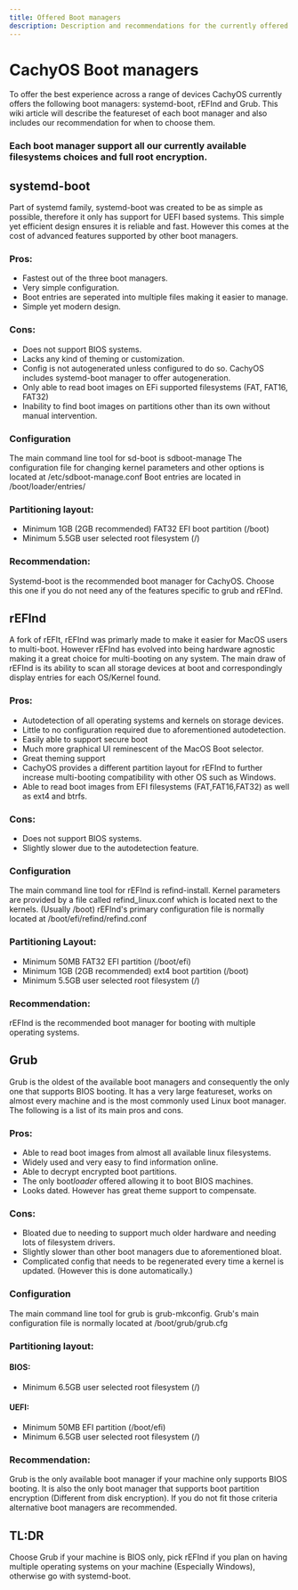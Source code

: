 ```yaml
---
title: Offered Boot managers
description: Description and recommendations for the currently offered boot managers
---
```


# CachyOS Boot managers

To offer the best experience across a range of devices CachyOS currently offers the following boot managers: systemd-boot, rEFInd and Grub.
This wiki article will describe the featureset of each boot manager and also includes our recommendation for when to choose them.

### Each boot manager support all our currently available filesystems choices and full root encryption.


## systemd-boot
Part of systemd family, systemd-boot was created to be as simple as possible, therefore it only has support for UEFI based systems. This simple yet efficient design ensures it is reliable and fast. However this comes at the cost of advanced features supported by other boot managers.
### Pros:
- Fastest out of the three boot managers.
- Very simple configuration.
- Boot entries are seperated into multiple files making it easier to manage.
- Simple yet modern design.
### Cons:
 - Does not support BIOS systems.
 - Lacks any kind of theming or customization.
 - Config is not autogenerated unless configured to do so. CachyOS includes systemd-boot manager to offer autogeneration.
 - Only able to read boot images on EFi supported filesystems (FAT, FAT16, FAT32)
 - Inability to find boot images on partitions other than its own without manual intervention.

 ### Configuration
The main command line tool for sd-boot is sdboot-manage
The configuration file for changing kernel parameters and other options is located at /etc/sdboot-manage.conf
Boot entries are located in /boot/loader/entries/

### Partitioning layout:
- Minimum 1GB (2GB recommended) FAT32 EFI boot partition (/boot)
- Minimum 5.5GB user selected root filesystem (/)

### Recommendation:
Systemd-boot is the recommended boot manager for CachyOS. Choose this one if you do not need any of the features specific to grub and rEFInd.


## rEFInd
A fork of rEFIt, rEFInd was primarly made to make it easier for MacOS users to multi-boot. However rEFInd has evolved into being hardware agnostic making it a great choice for multi-booting on any system. The main draw of rEFInd is its ability to scan all storage devices at boot and correspondingly display entries for each OS/Kernel found.

### Pros:
- Autodetection of all operating systems and kernels on storage devices. 
- Little to no configuration required due to aforementioned autodetection.
- Easily able to support secure boot
- Much more graphical UI reminescent of the MacOS Boot selector.
- Great theming support
- CachyOS provides a different partition layout for rEFInd to further increase multi-booting compatibility with other OS such as Windows.
- Able to read boot images from EFI filesystems (FAT,FAT16,FAT32) as well as ext4 and btrfs.
### Cons:
- Does not support BIOS systems.
- Slightly slower due to the autodetection feature.

### Configuration
The main command line tool for rEFInd is refind-install.
Kernel parameters are provided by a file called refind_linux.conf which is located next to the kernels. (Usually /boot)
rEFInd's primary configuration file is normally located at /boot/efi/refind/refind.conf

### Partitioning Layout:
- Minimum 50MB FAT32 EFI partition (/boot/efi)
- Minimum 1GB (2GB recommended) ext4 boot partition (/boot)
- Minimum 5.5GB user selected root filesystem (/)

### Recommendation:
rEFInd is the recommended boot manager for booting with multiple operating systems.


## Grub
Grub is the oldest of the available boot managers and consequently the only one that supports BIOS booting. It has a very large featureset, works on almost every machine and is the most commonly used Linux boot manager.
The following is a list of its main pros and cons.
### Pros:
- Able to read boot images from almost all available linux filesystems.
- Widely used and very easy to find information online.
- Able to decrypt encrypted boot partitions.
- The only boot*loader* offered allowing it to boot BIOS machines.
- Looks dated. However has great theme support to compensate.
### Cons:
- Bloated due to needing to support much older hardware and needing lots of filesystem drivers.
- Slightly slower than other boot managers due to aforementioned bloat.
- Complicated config that needs to be regenerated every time a kernel is updated. (However this is done automatically.)

### Configuration
The main command line tool for grub is grub-mkconfig.
Grub's main configuration file is normally located at /boot/grub/grub.cfg

### Partitioning layout:
#### BIOS:
- Minimum 6.5GB user selected root filesystem (/)
#### UEFI:
- Minimum 50MB EFI partition (/boot/efi)
- Minimum 6.5GB user selected root filesystem (/)

### Recommendation:
Grub is the only available boot manager if your machine only supports BIOS booting. It is also the only boot manager that supports boot partition encryption (Different from disk encryption). If you do not fit those criteria alternative boot managers are recommended.


## TL:DR
Choose Grub if your machine is BIOS only, pick rEFInd if you plan on having multiple operating systems on your machine (Especially Windows), otherwise go with systemd-boot.